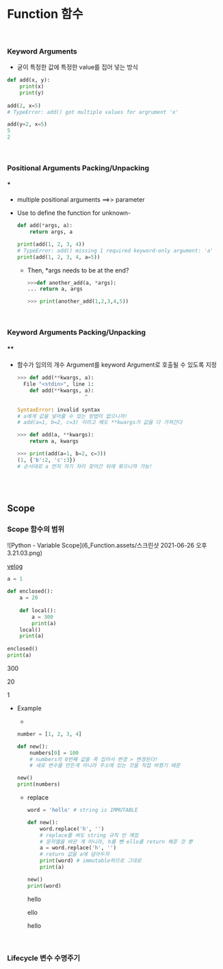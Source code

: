 # Function 함수



<br/>

### Keyword Arguments

* 굳이 특정한 값에 특정한 value를 집어 넣는 방식

```python
def add(x, y):
    print(x)
    print(y)
    
add(2, x=5)
# TypeError: add() got multiple values for argrument 'x'

add(y=2, x=5)
5
2
```

<br/>

### Positional Arguments Packing/Unpacking

#### *

* multiple positional arguments  ==>> parameter

* Use to define the function for unknown-

  ```python
  def add(*args, a):
      return args, a
  
  print(add(1, 2, 3, 4))
  # TypeError: add() missing 1 required keyword-only argument: 'a'
  print(add(1, 2, 3, 4, a=5))
  ```

  * Then, *args needs to be at the end?

    ```python
    >>>def another_add(a, *args):
    ... return a, args
    
    >>> print(another_add(1,2,3,4,5))
    ```

<br/>

### Keyword Arguments Packing/Unpacking

#### **

* 함수가 임의의 개수 Argument를 keyword Argument로 호출될 수 있도록 지정

  ```python
  >>> def add(**kwargs, a):
    File "<stdin>", line 1:
      def add(**kwargs, a):
                        ^
              
  SyntaxError: invalid syntax
  # a에게 값을 넣어줄 수 있는 방법이 없으니까!
  # add(a=1, b=2, c=3) 이라고 해도 **kwargs가 값을 다 가져간다
  ```

  ```python
  >>> def add(a, **kwargs):
      return a, kwargs
  
  >>> print(add(a=1, b=2, c=3))
  (1, {'b':2, 'c':3})
  # 순서대로 a 먼저 자기 자리 찾아간 뒤에 묶으니까 가능!
  ```

<br/>

<br/>

## Scope

### Scope 함수의 범위

![Python - Variable Scope](6_Function.assets/스크린샷 2021-06-26 오후 3.21.03.png)

[velog](https://velog.io/@idnnbi/Python-Variable-Scope)

```python
a = 1

def enclosed():
    a = 20
	
    def local():
        a = 300
        print(a)
	local()
    print(a)
    
enclosed()
print(a)
```

300

20

1

* Example

  * 

  ```python
  number = [1, 2, 3, 4]
  
  def new():
      numbers[0] = 100
      # numbers의 0번째 값을 콕 집어서 변경 > 변경된다!
      # 새로 변수를 만든게 아니라 주소에 있는 것을 직접 바꿨기 때문 
  
  new()
  print(numbers)
  ```

  * replace

    ```python
    word = 'hello' # string is IMMUTABLE
    
    def new():
        word.replace('h', '')
        # replace를 써도 string 규칙 안 깨짐
        # 문자열을 바꾼 게 아니라, h를 뺀 ello를 return 해준 것 뿐
        a = word.replace('h', '')
        # return 값을 a에 담아두자
        print(word) # immutable하므로 그대로
        print(a)
    
    new()
    print(word)
    ```

    hello

    ello

    hello



<br/>

### Lifecycle 변수 수명주기
